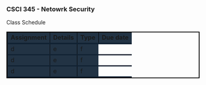 <style>
table {
  border: 2px solid #000;
}
tr {
    border-bottom: 3px solid #123;
    background: #234
}
tr:first-child {
    border-bottom: 4px solid #123;
    font-weight:bold;
}
td {
  border-left: 1px solid #000;
}

</style>

### CSCI 345 - Netowrk Security

Class Schedule


<table>
  <tr>
    <td>Assignment</td>
    <td>Details</td>
    <td>Type</td>
    <td>Due date</td>
  </tr>
  <tr>
    <td>d</td>
    <td>e</td>
    <td>f</td>
  </tr>
  <tr>
    <td>d</td>
    <td>e</td>
    <td>f</td>
  </tr>
  <tr>
    <td>d</td>
    <td>e</td>
    <td>f</td>
  </tr>
</table>

